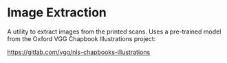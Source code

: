 # Image Extraction

A utility to extract images from the printed scans. Uses a pre-trained model from 
the Oxford VGG Chapbook Illustrations project:

<https://gitlab.com/vgg/nls-chapbooks-illustrations>